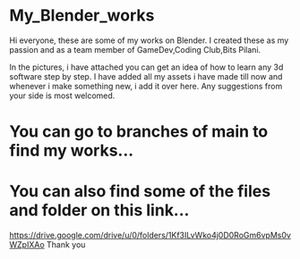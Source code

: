 # My_Blender_works
Hi everyone, these are some of my works on Blender. 
I created these as my passion and as a team member of GameDev,Coding Club,Bits Pilani.

In the pictures, i have attached you can get an idea of how to learn any 3d software step by step.
I have added all my assets i have made till now and whenever i make something new, i add it over here. 
Any suggestions from your side is most welcomed.

# You can go to branches of main to find my works...
# You can also find some of the files and folder on this link...
https://drive.google.com/drive/u/0/folders/1Kf3ILvWko4j0D0RoGm6vpMs0vWZpIXAo
Thank you

